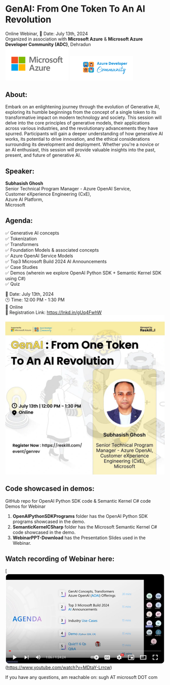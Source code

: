 # GenAI: From One Token To An AI Revolution
Online Webinar, 📅 Date: July 13th, 2024 <br>
Organized in association with <b>Microsoft Azure</b> & <b>Microsoft Azure Developer Community (ADC)</b>, Dehradun <br>
<img src="images/AzureLogo.png" width="200"> <img src="images/Azure Developer Community Logo.png" width="200">

## About:
Embark on an enlightening journey through the evolution of Generative AI, exploring its humble beginnings from the concept of a single token to its transformative impact on modern technology and society. This session will delve into the core principles of generative models, their applications across various industries, and the revolutionary advancements they have spurred. Participants will gain a deeper understanding of how generative AI works, its potential to drive innovation, and the ethical considerations surrounding its development and deployment. Whether you're a novice or an AI enthusiast, this session will provide valuable insights into the past, present, and future of generative AI.

## Speaker:
<b>Subhasish Ghosh</b> <br>
Senior Technical Program Manager - Azure OpenAI Service, <br>
Customer eXperience Engineering (CxE), <br>
Azure AI Platform, <br>
Microsoft

## Agenda:
✅ Generative AI concepts <br>
✅ Tokenization <br>
✅ Transformers <br>
✅ Foundation Models & associated concepts <br>
✅ Azure OpenAI Service Models <br>
✅ Top3 Microsoft Build 2024 AI Announcements <br>
✅ Case Studies <br>
✅ Demos (wherein we explore OpenAI Python SDK + Semantic Kernel SDK using C#) <br>
✅ Quiz <br>

📅 Date: July 13th, 2024 <br>
🕒 Time: 12:00 PM - 1:30 PM <br>
📍 Online <br>
🔗 Registration Link: https://lnkd.in/gUq4FwhW <br>
<img src="images/GenAI-OnlineWebinar-Poster.jpg" width="600">

## Code showcased in demos:
GitHub repo for OpenAI Python SDK code &amp; Semantic Kernel C# code Demos for Webinar <br>
1. <b>OpenAIPythonSDKPrograms</b> folder has the OpenAI Python SDK programs showcased in the demo. <br>
2. <b>SemanticKernelCSharp</b> folder has the Microsoft Semantic Kernel C# code showcased in the demo.
3. <b>WebinarPPT-Download</b> has the Presentation Slides used in the Webinar.

## Watch recording of Webinar here:
[![Generative AI](images/Thumbnail-new.png)(https://www.youtube.com/watch?v=MDtaY-Lrrcw)
<br>

If you have any questions, am reachable on: sugh AT microsoft DOT com
